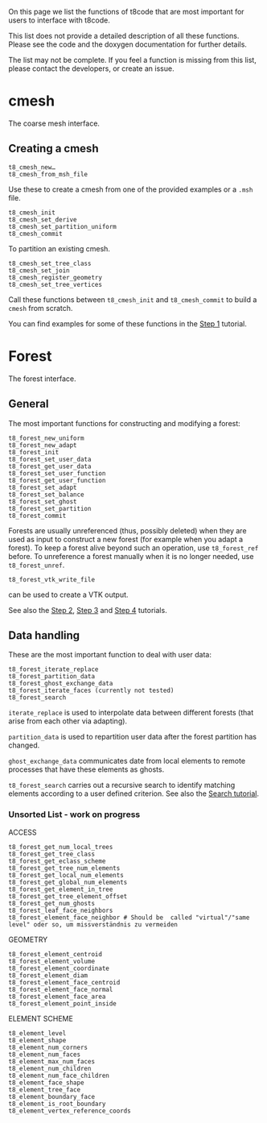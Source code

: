 On this page we list the functions of t8code that are most important for users to interface with t8code.

This list does not provide a detailed description of all these functions. Please see the code and the doxygen documentation for further details.

The list may not be complete. If you feel a function is missing from this list, please contact the developers, or create an issue.

# cmesh

The coarse mesh interface.

## Creating a cmesh

```
t8_cmesh_new…
t8_cmesh_from_msh_file
```

Use these to create a cmesh from one of the provided examples or a `.msh` file.

```
t8_cmesh_init
t8_cmesh_set_derive
t8_cmesh_set_partition_uniform
t8_cmesh_commit
```
To partition an existing cmesh.

```
t8_cmesh_set_tree_class
t8_cmesh_set_join
t8_cmesh_register_geometry
t8_cmesh_set_tree_vertices
```
Call these functions between `t8_cmesh_init` and `t8_cmesh_commit` to build a `cmesh` from scratch.

You can find examples for some of these functions in the [Step 1](https://github.com/holke/t8code/wiki/Step-1---Creating-a-coarse-mesh) tutorial.

# Forest

The forest interface.

## General

The most important functions for constructing and modifying a forest:

```
t8_forest_new_uniform
t8_forest_new_adapt
t8_forest_init
t8_forest_set_user_data
t8_forest_get_user_data
t8_forest_set_user_function
t8_forest_get_user_function
t8_forest_set_adapt
t8_forest_set_balance
t8_forest_set_ghost
t8_forest_set_partition
t8_forest_commit
```

Forests are usually unreferenced (thus, possibly deleted) when they are used as input to construct a new forest (for example when you adapt a forest). To keep a forest alive beyond such an operation, use `t8_forest_ref` before.
To unreference a forest manually when it is no longer needed, use `t8_forest_unref`.

```
t8_forest_vtk_write_file
```
can be used to create a VTK output.

See also the [Step 2](https://github.com/holke/t8code/wiki/Step-2---Creating-a-uniform-forest), [Step 3](https://github.com/holke/t8code/wiki/Step-3---Adapting-a-forest) and [Step 4](https://github.com/holke/t8code/wiki/Step-4---Partition,-Balance,-Ghost) tutorials.

## Data handling

These are the most important function to deal with user data:

```
t8_forest_iterate_replace
t8_forest_partition_data
t8_forest_ghost_exchange_data
t8_forest_iterate_faces (currently not tested)
t8_forest_search
```

`iterate_replace` is used to interpolate data between different forests (that arise from each other via adapting).

`partition_data` is used to repartition user data after the forest partition has changed.

`ghost_exchange_data` communicates date from local elements to remote processes that have these elements as ghosts.

`t8_forest_search` carries out a recursive search to identify matching elements according to a user defined criterion. See also the [Search tutorial](https://github.com/holke/t8code/wiki/Tutorial:-Search).


### Unsorted List - work on progress

ACCESS
```
t8_forest_get_num_local_trees
t8_forest_get_tree_class
t8_forest_get_eclass_scheme
t8_forest_get_tree_num_elements
t8_forest_get_local_num_elements
t8_forest_get_global_num_elements
t8_forest_get_element_in_tree
t8_forest_get_tree_element_offset
t8_forest_get_num_ghosts
t8_forest_leaf_face_neighbors
t8_forest_element_face_neighbor # Should be  called "virtual"/"same level" oder so, um missverständnis zu vermeiden
```

GEOMETRY

```
t8_forest_element_centroid
t8_forest_element_volume
t8_forest_element_coordinate
t8_forest_element_diam
t8_forest_element_face_centroid
t8_forest_element_face_normal
t8_forest_element_face_area
t8_forest_element_point_inside
```

ELEMENT SCHEME

```
t8_element_level
t8_element_shape
t8_element_num_corners
t8_element_num_faces
t8_element_max_num_faces
t8_element_num_children
t8_element_num_face_children
t8_element_face_shape
t8_element_tree_face
t8_element_boundary_face
t8_element_is_root_boundary
t8_element_vertex_reference_coords
```